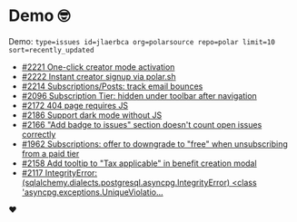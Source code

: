 # Demo 🤓

Demo: `type=issues id=jlaerbca org=polarsource repo=polar limit=10 sort=recently_updated`

<!-- POLAR type=issues id=jlaerbca org=polarsource repo=polar limit=10 sort=recently_updated -->

* [#2221 One-click creator mode activation](https://github.com/polarsource/polar/issues/2221)
* [#2222 Instant creator signup via polar.sh](https://github.com/polarsource/polar/issues/2222)
* [#2214 Subscriptions/Posts: track email bounces](https://github.com/polarsource/polar/issues/2214)
* [#2096 Subscription Tier: hidden under toolbar after navigation](https://github.com/polarsource/polar/issues/2096)
* [#2172 404 page requires JS](https://github.com/polarsource/polar/issues/2172)
* [#2186 Support dark mode without JS](https://github.com/polarsource/polar/issues/2186)
* [#2166 "Add badge to issues" section doesn't count open issues correctly](https://github.com/polarsource/polar/issues/2166)
* [#1962 Subscriptions: offer to downgrade to "free" when unsubscribing from a paid tier](https://github.com/polarsource/polar/issues/1962)
* [#2158 Add tooltip to "Tax applicable" in benefit creation modal](https://github.com/polarsource/polar/issues/2158)
* [#2117 IntegrityError: (sqlalchemy.dialects.postgresql.asyncpg.IntegrityError) <class 'asyncpg.exceptions.UniqueViolatio...](https://github.com/polarsource/polar/issues/2117)

<!-- POLAR-END id=jlaerbca -->

❤️